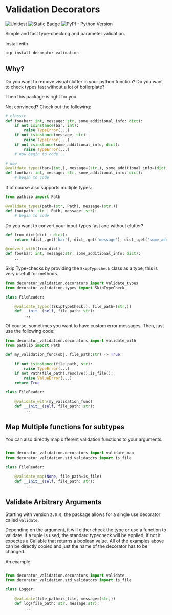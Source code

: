 # Validation Decorators

![Unittest](https://github.com/ahartlba/decorator_validation/actions/workflows/testing.yml/badge.svg?branch=main)
![Static Badge](https://img.shields.io/badge/https%3A%2F%2Fimg.shields.io%2Fbadge%2Fcode%2520style-black-black?label=codestyle)
![PyPI - Python Version](https://img.shields.io/pypi/pyversions/decorator-validation)

Simple and fast type-checking and parameter validation.

Install with
```bash
pip install decorator-validation
```

## Why?

Do you want to remove visual clutter in your python function?
Do you want to check types fast without a lot of boilerplate?

Then this package is right for you.

Not convinced? Check out the following:

```python
# classic
def foo(bar: int, message: str, some_additional_info: dict):
    if not isinstance(bar, int):
        raise TypeError(...)
    if not isinstance(message, str):
        raise TypeError(...)
    if not isinstance(some_additional_info, dict):
        raise TypeError(...)
    # now begin to code...

# now
@validate_types(bar=(int,), message=(str,), some_additional_info=(dict,))
def foo(bar: int, message: str, some_additional_info: dict):
    # begin to code
```

If of course also supports multiple types:

```python
from pathlib import Path

@validate_types(path=(str, Path), message=(str,))
def foo(path: str | Path, message: str):
    # begin to code
```

Do you want to convert your input-types fast and without clutter?

```python
def from_dict(dict_: dict):
    return (dict_.get('bar'), dict_.get('message'), dict_.get('some_additional_info')), {}

@convert_with(from_dict)
def foo(bar: int, message:str, some_additional_info: dict):
    ...

```

Skip Type-checks by providing the `SkipTypecheck` class as a type, this is very usefull for methods.

```python
from decorator_validation.decorators import validate_types
from decorator_validation.types import SkipTypeCheck

class FileReader:

    @validate_types((SkipTypeCheck,), file_path=(str,))
    def __init__(self, file_path: str):
        ...

```

Of course, sometimes you want to have custom error messages.
Then, just use the following code:

```python
from decorator_validation.decorators import validate_with
from pathlib import Path

def my_validation_func(obj, file_path:str) -> True:

    if not isinstance(file_path, str):
        raise TypeError(...)
    if not Path(file_path).resolve().is_file():
        raise ValueError(...)
    return True

class FileReader:

    @validate_with(my_validation_func)
    def __init__(self, file_path: str):
        ...

```

## Map Multiple functions for subtypes

You can also directly map different validation functions to your arguments.

```python

from decorator_validation.decorators import validate_map
from decorator_validation.std_validators import is_file

class FileReader:

    @validate_map(None, file_path=is_file)
    def __init__(self, file_path: str):
        ...

```

## Validate Arbitrary Arguments

Starting with version `2.0.0`, the package allows for a single use decorator called `validate`.

Depending on the argument, it will either check the type or use a function to validate.
If a tuple is used, the standard typecheck will be applied, if not it expectes a Callable that returns a boolean value.
All of the examples above can be directly copied and just the name of the decorator has to be changed.

An example.

```python

from decorator_validation.decorators import validate
from decorator_validation.std_validators import is_file

class Logger:

    @validate(file_path=is_file, message=(str,))
    def log(file_path: str, message:str):
        ...

```
